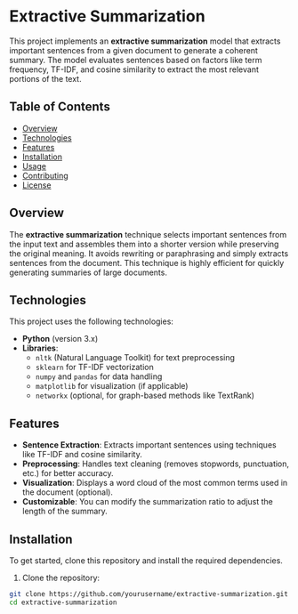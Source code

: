 # Extractive Summarization

This project implements an **extractive summarization** model that extracts important sentences from a given document to generate a coherent summary. The model evaluates sentences based on factors like term frequency, TF-IDF, and cosine similarity to extract the most relevant portions of the text.

## Table of Contents
- [Overview](#overview)
- [Technologies](#technologies)
- [Features](#features)
- [Installation](#installation)
- [Usage](#usage)
- [Contributing](#contributing)
- [License](#license)

## Overview

The **extractive summarization** technique selects important sentences from the input text and assembles them into a shorter version while preserving the original meaning. It avoids rewriting or paraphrasing and simply extracts sentences from the document. This technique is highly efficient for quickly generating summaries of large documents.

## Technologies

This project uses the following technologies:
- **Python** (version 3.x)
- **Libraries**:
  - `nltk` (Natural Language Toolkit) for text preprocessing
  - `sklearn` for TF-IDF vectorization
  - `numpy` and `pandas` for data handling
  - `matplotlib` for visualization (if applicable)
  - `networkx` (optional, for graph-based methods like TextRank)

## Features

- **Sentence Extraction**: Extracts important sentences using techniques like TF-IDF and cosine similarity.
- **Preprocessing**: Handles text cleaning (removes stopwords, punctuation, etc.) for better accuracy.
- **Visualization**: Displays a word cloud of the most common terms used in the document (optional).
- **Customizable**: You can modify the summarization ratio to adjust the length of the summary.
  
## Installation

To get started, clone this repository and install the required dependencies.

1. Clone the repository:

```bash
git clone https://github.com/yourusername/extractive-summarization.git
cd extractive-summarization

